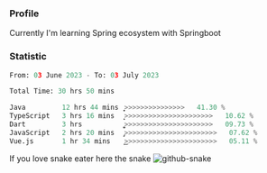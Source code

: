 ### Profile 

Currently I'm learning Spring ecosystem with Springboot

### Statistic
<!--START_SECTION:waka-->

```python
From: 03 June 2023 - To: 03 July 2023

Total Time: 30 hrs 50 mins

Java         12 hrs 44 mins  ͎͎͎͎͎͎͎͎͎͎>>>>>>>>>>>>>>>   41.30 %
TypeScript   3 hrs 16 mins   ͎͎̝>>>>>>>>>>>>>>>>>>>>>>   10.62 %
Dart         3 hrs           ͎͎͚>>>>>>>>>>>>>>>>>>>>>>   09.73 %
JavaScript   2 hrs 20 mins   ̡͎>>>>>>>>>>>>>>>>>>>>>>>   07.62 %
Vue.js       1 hr 34 mins    ͎͜>>>>>>>>>>>>>>>>>>>>>>>   05.11 %
```

<!--END_SECTION:waka-->

If you love snake eater here the snake 
<picture>
  <source media="(prefers-color-scheme: dark)" srcset="https://github.com/pradana4648/pradana4648/blob/c0566a83ca6ea5f2e46bab00e717c4c82b4b5c4c/github-contribution-grid-snake-dark.svg" />
  <source media="(prefers-color-scheme: light)" srcset="https://github.com/pradana4648/pradana4648/blob/c0566a83ca6ea5f2e46bab00e717c4c82b4b5c4c/github-contribution-grid-snake.svg" />
  <img alt="github-snake" src="https://github.com/pradana4648/pradana4648/blob/c0566a83ca6ea5f2e46bab00e717c4c82b4b5c4c/github-contribution-grid-snake.svg" />
</picture>
